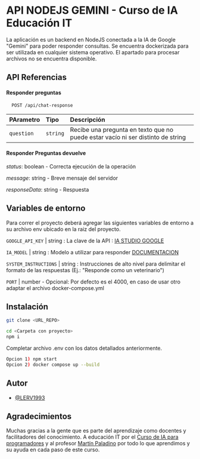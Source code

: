 
# API NODEJS GEMINI - Curso de IA Educación IT

La aplicación es un backend en NodeJS conectada a la IA de Google "Gemini" para poder responder consultas.
Se encuentra dockerizada para ser utilizada en cualquier sistema operativo.
El apartado para procesar archivos no se encuentra disponible.





## API Referencias

#### Responder preguntas

```http
  POST /api/chat-response
```

| PArametro | Tipo     | Descripción                |
| :-------- | :------- | :------------------------- |
| `question` | `string` | Recibe una pregunta en texto que no puede estar vacío ni ser distinto de string  |

#### Responder Preguntas devuelve

*status*: boolean - Correcta ejecución de la operación

*message*: string - Breve mensaje del servidor

*responseData*: string - Respuesta





## Variables de entorno

Para correr el proyecto deberá agregar las siguientes variables de entorno a su archivo env ubicado en la raiz del proyecto.

`GOOGLE_API_KEY` | string : La clave de la API : [IA STUDIO GOOGLE](https://aistudio.google.com/apikey)

`IA_MODEL` | string : Modelo a utilizar para responder [DOCUMENTACION](https://ai.google.dev/gemini-api/docs/models/gemini?hl=es-419)

`SYSTEM_INSTRUCTIONS` | string : Instrucciones de alto nivel para delimitar el formato de las respuestas (Ej.: "Responde como un veterinario")

`PORT` | number - Opcional: Por defecto es el 4000, en caso de usar otro adaptar el archivo docker-compose.yml


## Instalación

```bash
git clone <URL_REPO>

cd <Carpeta con proyecto>
npm i 
```

Completar archivo .env con los datos detallados anteriormente.
```bash
Opcion 1) npm start
Opcion 2) docker compose up --build

```


    
## Autor

- [@LERV1993](https://github.com/LERV1993)


## Agradecimientos

Muchas gracias a la gente que es parte del aprendizaje como docentes y facilitadores del conocimiento.
A educación IT por el [Curso de IA para programadores](https://www.educacionit.com/curso-de-ia-para-programadores) y al profesor [Martín Paladino](https://github.com/martin-paladino) por todo lo que aprendimos y su ayuda en cada paso de este curso.
